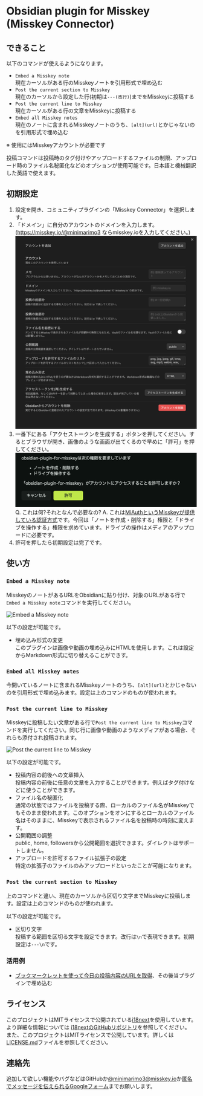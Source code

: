 # Obsidian plugin for Misskey (Misskey Connector)

## できること

以下のコマンドが使えるようになります。
- `Embed a Misskey note`  
	現在カーソルがある行のMisskeyノートを引用形式で埋め込む
- `Post the current section to Misskey`  
	現在のカーソルから設定した行(初期は`---(改行)`)までをMisskeyに投稿する
- `Post the current line to Misskey`  
    現在カーソルがある行の文章をMisskeyに投稿する
- `Embed all Misskey notes`  
	現在のノートに含まれるMisskeyノートのうち、`[alt](url)`とかじゃないのを引用形式で埋め込む
 
※ 使用にはMisskeyアカウントが必要です

投稿コマンドは投稿時のタグ付けやアップロードするファイルの制限、アップロード時のファイル名秘匿化などのオプションが使用可能です。日本語と機械翻訳した英語で使えます。

## 初期設定

1. 設定を開き、コミュニティプラグインの「Misskey Connector」を選択します。
2. 「ドメイン」に自分のアカウントのドメインを入力します。(<https://misskey.io/@minimarimo3> ならmisskey.ioを入力してください。)
![初期設定画面](./設定画面.png)
3. 一番下にある「アクセストークンを生成する」ボタンを押してください。するとブラウザが開き、画像のような画面が出てくるので早めに「許可」を押してください。
![MiAuthによる認証](./MiAuth.png)
Q. これは何?それとなんで必要なの? A. これは[MiAuthというMisskeyが提供している認証方式](https://misskey-hub.net/ja/docs/for-developers/api/token/miauth/)です。今回は「ノートを作成・削除する」権限と「ドライブを操作する」権限を求めています。ドライブの操作はメディアのアップロードに必要です。
4. 許可を押したら初期設定は完了です。

## 使い方

### `Embed a Misskey note`

MisskeyのノートがあるURLをObsidianに貼り付け、対象のURLがある行で`Embed a Misskey note`コマンドを実行してください。

![Embed a Misskey note](./Embed%20a%20Misskey%20note.gif)

以下の設定が可能です。

- 埋め込み形式の変更  
  このプラグインは画像や動画の埋め込みにHTMLを使用します。これは設定からMarkdown形式に切り替えることができす。

### `Embed all Misskey notes`

今開いているノートに含まれるMisskeyノートのうち、`[alt](url)`とかじゃないのを引用形式で埋め込みます。設定は上のコマンドのものが使われます。

### `Post the current line to Misskey`

Misskeyに投稿したい文章がある行で`Post the current line to Misskey`コマンドを実行してください。同じ行に画像や動画のようなメディアがある場合、それらも添付され投稿されます。

![Post the current line to Misskey](./Post%20the%20current%20line%20to%20Misskey.gif)

以下の設定が可能です。

- 投稿内容の前後への文章挿入  
  投稿内容の前後に任意の文章を入力することができます。例えばタグ付けなどに使うことができます。
- ファイル名の秘匿化  
  通常の状態ではファイルを投稿する際、ローカルのファイル名がMisskeyでもそのまま使われます。このオプションをオンにするとローカルのファイル名はそのままに、Misskeyで表示されるファイル名を投稿時の時刻に変えます。
- 公開範囲の調整  
  public, home, followersから公開範囲を選択できます。ダイレクトはサポートしません。
- アップロードを許可するファイル拡張子の設定  
  特定の拡張子のファイルのみアップロードといったことが可能になります。

### `Post the current section to Misskey`

上のコマンドと違い、現在のカーソルから区切り文字までMisskeyに投稿します。設定は上のコマンドのものが使われます。

以下の設定が可能です。

- 区切り文字  
   投稿する範囲を区切る文字を設定できます。改行は`\n`で表現できます。初期設定は`---\n`です。

### 活用例

- [ブックマークレットを使って今日の投稿内容のURLを取得](https://log.minimarimo3.jp/%E4%BB%8A%E6%97%A5Misskey%E3%81%AB%E6%8A%95%E7%A8%BF%E3%81%97%E3%81%9F%E3%83%8E%E3%83%BC%E3%83%88%E3%81%AEURL%E3%82%92%E5%8F%96%E5%BE%97%E3%81%99%E3%82%8B%E3%83%96%E3%83%83%E3%82%AF%E3%83%9E%E3%83%BC%E3%82%AF%E3%83%AC%E3%83%83%E3%83%88)、その後当プラグインで埋め込む

## ライセンス

このプロジェクトはMITライセンスで公開されている[i18next](https://www.i18next.com)を使用しています。より詳細な情報については [i18nextのGitHubリポジトリ](https://github.com/i18next/i18next)を参照してください。
また、このプロジェクトはMITライセンスで公開しています。詳しくは[LICENSE.md](../../LICENSE)ファイルを参照してください。

## 連絡先

追加して欲しい機能やバグなどはGitHubか[@minimarimo3@misskey.io](https://misskey.io/@minimarimo3)か[匿名でメッセージを伝えられるGoogleフォーム](https://forms.gle/K4EecLTgpERZRrbq5)までお願いします。
